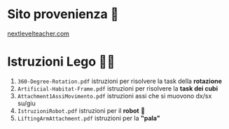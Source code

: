 # Sito provenienza 🔗
[nextlevelteacher.com](https://nextlevelteacher.com/fll/) 

# Istruzioni Lego 🌟💫
1. `360-Degree-Rotation.pdf` istruzioni per risolvere la task della **rotazione**
2. `Artificial-Habitat-Frame.pdf` istruzioni per risolvere la **task dei cubi**
3. `Attachment1AssiMovimento.pdf` istruzioni assi che si muovono dx/sx su/giu
4. `IstruzioniRobot.pdf` istruzioni per il **robot** 🤖
5. `LiftingArmAttachment.pdf` istruzioni per la **"pala"**
